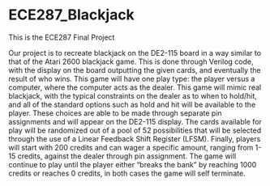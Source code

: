 # ECE287_Blackjack

This is the ECE287 Final Project

Our  project is to recreate blackjack on the DE2-115 board in a way similar to
that of the Atari 2600 blackjack game. This is done through Verilog code, with the display
on the board outputting the given cards, and eventually the result of who wins. This game will
have one play type: the player versus a computer, where the computer acts as the dealer. This
game will mimic real blackjack, with the typical constraints on the dealer as to when to hold/hit,
and all of the standard options such as  hold and hit will be available to the
player. These choices are able to be made through separate pin assignments and will
appear on the DE2-115 display. The cards available for play will be randomized out of a pool of 52 
possibilities that will be selected through the use of a Linear Feedback Shift Register (LFSM). 
Finally, players will start with 200 credits and can wager a specific amount, ranging from 1-15 credits, 
against the dealer through pin assignment. The game will continue to play until
the player either “breaks the bank” by reaching 1000 credits or reaches 0 credits, in both cases
the game will self terminate.
